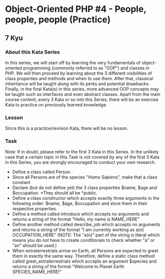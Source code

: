 # Object-Oriented PHP #4 - People, people, people (Practice)
## 7 Kyu

### About this Kata Series

In this series, we will start off by learning the very fundamentals of object-oriented programming (commonly referred to as "OOP") and classes in PHP. We will then proceed by learning about the 3 different visibilities of class properties and methods and when to use them. After that, classical inheritance will be taught along with its perks and potential drawbacks. Finally, in the final Kata(s) in this series, more advanced OOP concepts may be taught such as interfaces and even abstract classes. Apart from the main course content, every 3 Kata or so into this Series, there will be an exercise Kata to practice on previously learned knowledge.

### Lesson

Since this is a practice/revision Kata, there will be no lesson.

### Task

Note: If in doubt, please refer to the first 3 Kata in this Series. In the unlikely case that a certain topic in this Task is not covered by any of the first 3 Kata in this Series, you are strongly encouraged to conduct your own research.

- Define a class called Person.
- Since all Persons are of the species "Homo Sapiens", make that a class constant
- Declare (but do not define yet) the 3 class properties $name, $age and $occupation. *They should all be *public.
- Define a class constructor which accepts exactly three arguments in the following order: $name, $age, $occupation and store them in their respective properties.
- Define a method called introduce which accepts no arguments and returns a string of the format "Hello, my name is NAME_HERE"
- Define another method called describe_job which accepts no arguments and returns a string of the format "I am currently working as a(n) OCCUPATION_HERE" (NOTE: The "a(n)" part of the string is literal which means you do not have to create conditionals to check whether "a" or "an" should be used.)
- When extraterrestrials arrive on Earth, all Persons are expected to greet them in exactly the same way. Therefore, define a static class method called greet_extraterrestrials which accepts an argument $species and returns a string of the format "Welcome to Planet Earth SPECIES_NAME_HERE!"
